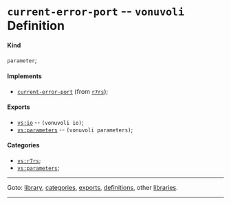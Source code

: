 

<a id='definition__vonuvoli__current-error-port'></a>

# `current-error-port` -- `vonuvoli` Definition


<a id='definition__vonuvoli__current-error-port__kind'></a>

#### Kind

`parameter`;


<a id='definition__vonuvoli__current-error-port__implements'></a>

#### Implements

 * [`current-error-port`](../../r7rs/definitions/current-error-port.md#definition__r7rs__current-error-port) (from [`r7rs`](../../r7rs/_index.md#library__r7rs));


<a id='definition__vonuvoli__current-error-port__exports'></a>

#### Exports

 * [`vs:io`](../../vonuvoli/exports/vs_3a_io.md#export__vonuvoli__vs_3a_io) -- `(vonuvoli io)`;
 * [`vs:parameters`](../../vonuvoli/exports/vs_3a_parameters.md#export__vonuvoli__vs_3a_parameters) -- `(vonuvoli parameters)`;


<a id='definition__vonuvoli__current-error-port__categories'></a>

#### Categories

 * [`vs:r7rs`](../../vonuvoli/categories/vs_3a_r7rs.md#category__vonuvoli__vs_3a_r7rs);
 * [`vs:parameters`](../../vonuvoli/categories/vs_3a_parameters.md#category__vonuvoli__vs_3a_parameters);

----

Goto: [library](../../vonuvoli/_index.md#library__vonuvoli), [categories](../../vonuvoli/categories/_index.md#toc__vonuvoli__categories), [exports](../../vonuvoli/exports/_index.md#toc__vonuvoli__exports), [definitions](../../vonuvoli/definitions/_index.md#toc__vonuvoli__definitions), other [libraries](../../_libraries.md#toc__libraries).

----

